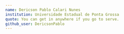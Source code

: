 ```yaml
---
name: Dericson Pablo Calari Nunes
institution: Universidade Estadual de Ponta Grossa
quote: You can get in anywhere if you go to serve.
github_user: DericsonPablo
---
```

